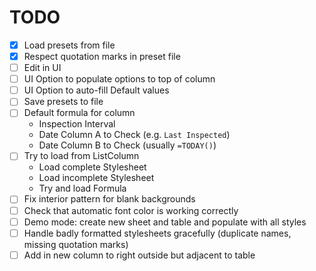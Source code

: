 # TODO

- [x] Load presets from file
- [x] Respect quotation marks in preset file
- [ ] Edit in UI
- [ ] UI Option to populate options to top of column
- [ ] UI Option to auto-fill Default values
- [ ] Save presets to file
- [ ] Default formula for column
    * Inspection Interval 
    * Date Column A to Check (e.g. `Last Inspected`)
    * Date Column B to Check (usually `=TODAY()`)
- [ ] Try to load from ListColumn
    * Load complete Stylesheet
    * Load incomplete Stylesheet
    * Try and load Formula
- [ ] Fix interior pattern for blank backgrounds
- [ ] Check that automatic font color is working correctly
- [ ] Demo mode: create new sheet and table and populate with all styles
- [ ] Handle badly formatted stylesheets gracefully (duplicate names, missing quotation marks)
- [ ] Add in new column to right outside but adjacent to table